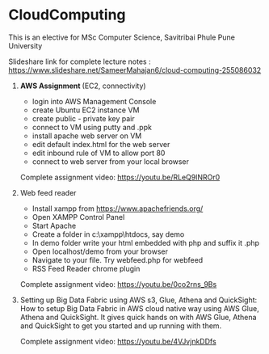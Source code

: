 # CloudComputing

This is an elective for MSc Computer Science, Savitribai Phule Pune University

Slideshare link for complete lecture notes : https://www.slideshare.net/SameerMahajan6/cloud-computing-255086032

1. <b> AWS Assignment </b> (EC2, connectivity)

    - login into AWS Management Console
    - create Ubuntu EC2 instance VM
    - create public - private key pair
    - connect to VM using putty and .ppk
    - install apache web server on VM
    - edit default index.html for the web server
    - edit inbound rule of VM to allow port 80
    - connect to web server from your local browser

    Complete assignment video: https://youtu.be/RLeQ9lNROr0

2. Web feed reader
    - Install xampp from https://www.apachefriends.org/ 
    - Open XAMPP Control Panel
    - Start Apache
    - Create a folder in c:\xampp\htdocs, say demo
    - In demo folder write your html embedded with php and suffix it .php
    - Open localhost/demo from your browser
    - Navigate to your file. Try webfeed.php for webfeed
    - RSS Feed Reader chrome plugin

    Complete assignment video: https://youtu.be/0co2rns_9Bs

3. Setting up Big Data Fabric using AWS s3, Glue, Athena and QuickSight: How to setup Big Data Fabric in AWS cloud native way using AWS Glue, Athena and QuickSight. It gives quick hands on with AWS Glue, Athena and QuickSight to get you started and up running with them.
    
    Complete assignment video: https://youtu.be/4VJvjnkDDfs
